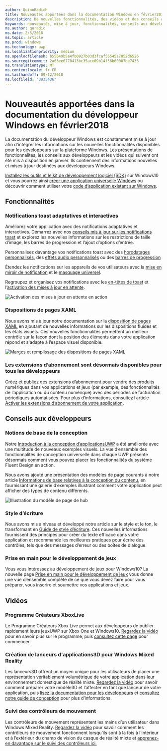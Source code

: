 ```yaml
---
author: QuinnRadich
title: Nouveautés apportées dans la documentation Windows en février2018 - Développer des applicationsUWP
description: De nouvelles fonctionnalités, des vidéos et des conseils aux développeurs ont été ajoutés à la documentation du développeur Windows10 en février2018.
keywords: nouveautés, mise à jour, fonctionnalités, conseils aux développeurs, windows10, février
ms.author: quradic
ms.date: 2/5/2018
ms.topic: article
ms.prod: windows
ms.technology: uwp
ms.localizationpriority: medium
ms.openlocfilehash: b55649b5a4fb0927b03d3fcaf55545a7852d6526
ms.sourcegitcommit: 2a63ee6770413bc35ace09b14f56b60007be7433
ms.translationtype: MT
ms.contentlocale: fr-FR
ms.lasthandoff: 09/12/2018
ms.locfileid: "3935436"
---
```

# <a name="whats-new-in-the-windows-developer-docs-in-february-2018"></a>Nouveautés apportées dans la documentation du développeur Windows en février2018

La documentation du développeur Windows est constamment mise à jour afin d'intégrer les informations sur les nouvelles fonctionnalités disponibles pour les développeurs sur la plateforme Windows. Les présentations de fonctionnalités, les conseils aux développeurs et les vidéos qui suivent ont été mis à disposition en janvier. Ils contiennent des informations nouvelles et mises à jour destinées aux développeurs Windows.

[Installez les outils et le kit de développement logiciel (SDK)](http://go.microsoft.com/fwlink/?LinkId=821431) sur Windows10 et vous pourrez ainsi [créer une application universelle Windows](../get-started/create-uwp-apps.md) ou découvrir comment utiliser votre [code d’application existant sur Windows](../porting/index.md).


## <a name="features"></a>Fonctionnalités

### <a name="adaptive-and-interactive-toast-notifications"></a>Notifications toast adaptatives et interactives

Améliorez votre application avec des notifications adaptatives et interactives. Démarrez avec nos [conseils mis à jour sur les notifications toast](../design/shell/tiles-and-notifications/adaptive-interactive-toasts.md) et explorez les nouvelles informations sur les restrictions de taille d’image, les barres de progression et l’ajout d’options d’entrée.

Personnalisez davantage vos notifications toast avec des [horodatages personnalisés](../design/shell/tiles-and-notifications/custom-timestamps-on-toasts.md), des [effets audio personnalisés](../design/shell/tiles-and-notifications/custom-audio-on-toasts.md) ou des [barres de progression](../design/shell/tiles-and-notifications/toast-progress-bar.md)

Étendez les notifications sur les appareils de vos utilisateurs avec la [mise en miroir de notification](../design/shell/tiles-and-notifications/notification-mirroring.md) et le [masquage universel](../design/shell/tiles-and-notifications/universal-dismiss.md).

Regroupez et organisez vos notifications avec les [en-têtes de toast](../design/shell/tiles-and-notifications/toast-headers.md) et l’[activation des mises à jour en attente](../design/shell/tiles-and-notifications/toast-pending-update.md).

![Activation des mises à jour en attente en action](../design/shell/tiles-and-notifications/images/toast-pendingupdate.gif)

### <a name="page-layouts-with-xaml"></a>Dispositions de pages XAML

Nous avons mis à jour notre documentation sur la [disposition de pages XAML](../design/layout/layouts-with-xaml.md) en ajoutant de nouvelles informations sur les dispositions fluides et les états visuels. Ces nouvelles fonctionnalités permettent un meilleur contrôle sur la façon dont la position des éléments dans votre application répond et s'adapte à l’espace visuel disponible.

![Marges et remplissage des dispositions de pages XAML](../design/layout/images/xaml-layout-margins-padding.png)

### <a name="subscription-add-ons-are-now-available-to-all-developers"></a>Les extensions d’abonnement sont désormais disponibles pour tous les développeurs

Créez et publiez des extensions d’abonnement pour vendre des produits numériques dans vos applications et jeux (par exemple, des fonctionnalités de l’application ou du contenu numérique) avec des périodes de facturation périodiques automatisées. Pour plus d’informations, consultez l’article [Activer les extensions d’abonnement de votre application](../monetize/enable-subscription-add-ons-for-your-app.md).

## <a name="developer-guidance"></a>Conseils aux développeurs

### <a name="design-basics"></a>Notions de base de la conception

Notre [Introduction à la conception d’applicationsUWP](../design/basics/design-and-ui-intro.md) a été améliorée avec une multitude de nouveaux exemples visuels. La vue d’ensemble des fonctionnalités de conception universelle dans chaque UWP présente désormais comment vous pouvez placer les fonctionnalités du système Fluent Design en action.

Nous avons ajouté une présentation des modèles de page courants à notre article [Informations de base relatives à la conception du contenu](../design/basics/content-basics.md), en fournissant une galerie d’exemples illustrant comment votre application peut afficher des types de contenu différents.

![Illustration du modèle de page de hub](../design/basics/images/hub.png)

### <a name="writing-style"></a>Style d’écriture

Nous avons mis à niveau et développé notre article sur le style et le ton, le transformant en [Guide de style d’écriture](../design/style/writing-style.md). Ces nouvelles informations fournissent des principes pour créer du texte efficace dans votre application et recommande les meilleures pratiques pour écrire des contrôles, tels que des messages d’erreur ou des boîtes de dialogue.

### <a name="getting-started-for-game-development"></a>Prise en main pour le développement de jeux

Vous vous intéressez au développement de jeux pour Windows10? La nouvelle page [Prise en main pour le développement de jeux](../gaming/getting-started.md) vous donne une vue d’ensemble complète de ce que vous devez faire pour vous préparer, vous inscrire et soumettre vos applications et jeux.

## <a name="videos"></a>Vidéos

### <a name="xbox-live-creators-program"></a>Programme Créateurs XboxLive

Le Programme Créateurs Xbox Live permet aux développeurs de publier rapidement leurs jeuxUWP sur Xbox One et Windows10. [Regardez la vidéo](https://www.youtube.com/watch?v=zpFfHHBkVq4) pour en savoir plus sur le programme, puis [consultez cette page](https://www.xbox.com/developers/creators-program) pour commencer.

### <a name="creating-3d-app-launchers-for-windows-mixed-reality"></a>Création de lanceurs d'applications3D pour Windows Mixed Reality

Les lanceurs3D offrent un moyen unique pour les utilisateurs de placer une représentation véritablement volumétrique de votre application dans leur environnement domestique de réalité mixte. [Regardez la vidéo](https://www.youtube.com/watch?v=TxIslHsEXno) pour savoir comment préparer votre modèle3D et l’affecter en tant que lanceur de votre application, puis [lisez la documentation pour les développeurs](https://developer.microsoft.com/windows/mixed-reality/implementing_3d_app_launchers) et [consultez notre guide de conception](https://developer.microsoft.com/windows/mixed-reality/3d_app_launcher_design_guidance) pour plus d’informations.

### <a name="motion-controller-tracking"></a>Suivi des contrôleurs de mouvement

Les contrôleurs de mouvement représentent les mains d’un utilisateur dans Windows Mixed Reality. [Regardez la vidéo](https://www.youtube.com/watch?v=rkDpRllbLII) pour savoir comment les contrôleurs de mouvement fonctionnent lorsqu’ils sont à la fois à l’intérieur et à l’extérieur du champ de vision du casque de réalité mixte et [apprenez-en davantage sur le suivi des contrôleurs ici.](https://developer.microsoft.com/windows/mixed-reality/motion_controllers#controller_tracking_state%E2%80%9D)